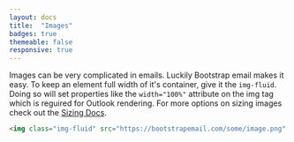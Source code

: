 ```yaml
---
layout: docs
title:  "Images"
badges: true
themeable: false
responsive: true
---
```

Images can be very complicated in emails. Luckily Bootstrap email makes it easy. To keep an element full width of it's container, give it the `img-fluid`. Doing so will set properties like the `width="100%"` attribute on the img tag which is reguired for Outlook rendering. For more options on sizing images check out the [Sizing Docs](/docs/sizing).

```html
<img class="img-fluid" src="https://bootstrapemail.com/some/image.png" alt="Some Image" />
```
